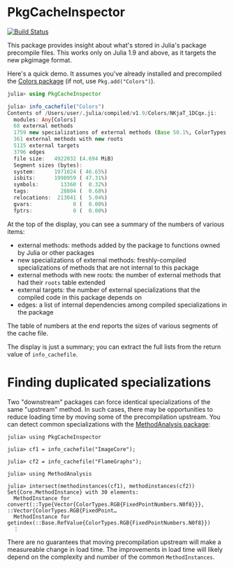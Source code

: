 # PkgCacheInspector

[![Build Status](https://github.com/timholy/PkgCacheInspector.jl/actions/workflows/CI.yml/badge.svg?branch=main)](https://github.com/timholy/PkgCacheInspector.jl/actions/workflows/CI.yml?query=branch%3Amain)

This package provides insight about what's stored in Julia's package precompile files.
This works only on Julia 1.9 and above, as it targets the new pkgimage format.

Here's a quick demo. It assumes you've already installed and precompiled the [Colors package](https://github.com/JuliaGraphics/Colors.jl) (if not, use `Pkg.add("Colors")`).

```julia
julia> using PkgCacheInspector

julia> info_cachefile("Colors")
Contents of /Users/user/.julia/compiled/v1.9/Colors/NKjaT_1DCqx.ji:
  modules: Any[Colors]
  68 external methods
  1759 new specializations of external methods (Base 50.1%, ColorTypes 29.8%, Base.Broadcast 11.3%, ...)
  361 external methods with new roots
  5115 external targets
  3796 edges
  file size:   4922032 (4.694 MiB)
  Segment sizes (bytes):
  system:      1971024 ( 46.65%)
  isbits:      1998959 ( 47.31%)
  symbols:       13360 (  0.32%)
  tags:          28804 (  0.68%)
  relocations:  213041 (  5.04%)
  gvars:             0 (  0.00%)
  fptrs:             0 (  0.00%)
```

At the top of the display, you can see a summary of the numbers of various items:

- external methods: methods added by the package to functions owned by Julia or other packages
- new specializations of external methods: freshly-compiled specializations of methods that are not internal to this package
- external methods with new roots: the number of external methods that had their `roots` table extended
- external targets: the number of external specializations that the compiled code in this package depends on
- edges: a list of internal dependencies among compiled specializations in the package

The table of numbers at the end reports the sizes of various segments of the cache file.

The display is just a summary; you can extract the full lists from the return value of `info_cachefile`.

# Finding duplicated specializations

Two "downstream" packages can force identical specializations of the same "upstream" method. In such cases, there may be opportunities to reduce loading time by moving some of the precompilation upstream. You can detect common specializations with the [MethodAnalysis package](https://github.com/timholy/MethodAnalysis.jl):

```
julia> using PkgCacheInspector

julia> cf1 = info_cachefile("ImageCore");

julia> cf2 = info_cachefile("FlameGraphs");

julia> using MethodAnalysis

julia> intersect(methodinstances(cf1), methodinstances(cf2))
Set{Core.MethodInstance} with 30 elements:
  MethodInstance for convert(::Type{Vector{ColorTypes.RGB{FixedPointNumbers.N0f8}}}, ::Vector{ColorTypes.RGB{FixedPoint…
  MethodInstance for getindex(::Base.RefValue{ColorTypes.RGB{FixedPointNumbers.N0f8}})
  ⋮
```

There are no guarantees that moving precompilation upstream will make a measureable change in load time. The improvements in load time will likely depend on the complexity and number of the common `MethodInstances`.
